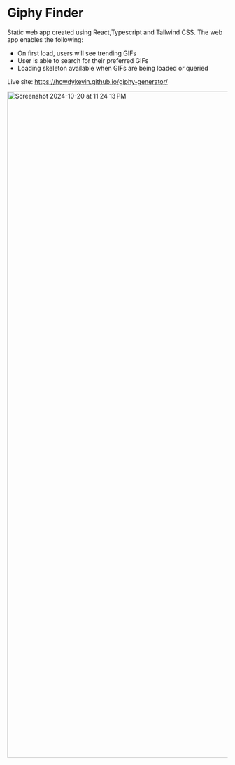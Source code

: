 # Giphy Finder

Static web app created using React,Typescript and Tailwind CSS. The web app enables the following:

- On first load, users will see trending GIFs
- User is able to search for their preferred GIFs
- Loading skeleton available when GIFs are being loaded or queried

Live site: https://howdykevin.github.io/giphy-generator/

<img width="1525" alt="Screenshot 2024-10-20 at 11 24 13 PM" src="https://github.com/user-attachments/assets/710e9291-d1e7-491b-ac0b-260bab5c1cca">

